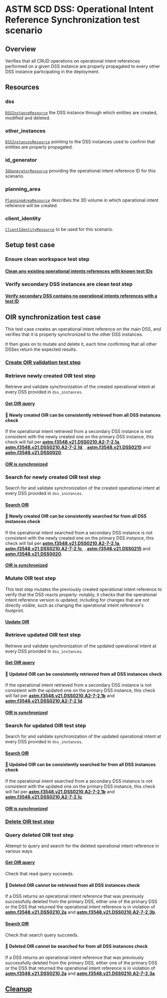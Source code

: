 # ASTM SCD DSS: Operational Intent Reference Synchronization test scenario

## Overview

Verifies that all CRUD operations on operational intent references performed on a given DSS instance
are properly propagated to every other DSS instance participating in the deployment.

## Resources

### dss

[`DSSInstanceResource`](../../../../../resources/astm/f3548/v21/dss.py) the DSS instance through which entities are created, modified and deleted.

### other_instances

[`DSSInstancesResource`](../../../../../resources/astm/f3548/v21/dss.py) pointing to the DSS instances used to confirm that entities are properly propagated.

### id_generator

[`IDGeneratorResource`](../../../../../resources/interuss/id_generator.py) providing the operational intent reference ID for this scenario.

### planning_area

[`PlanningAreaResource`](../../../../../resources/planning_area.py) describes the 3D volume in which operational intent reference will be created.

### client_identity

[`ClientIdentityResource`](../../../../../resources/communications/client_identity.py) to be used for this scenario.

## Setup test case

### Ensure clean workspace test step

#### [Clean any existing operational intents references with known test IDs](../clean_workspace_op_intents.md)

### Verify secondary DSS instances are clean test step

#### [Verify secondary DSS contains no operational intents references with a test ID](../fragments/oir/verify_clean_secondary_workspace.md)

## OIR synchronization test case

This test case creates an operational intent reference on the main DSS, and verifies that it is properly synchronized to the other DSS instances.

It then goes on to mutate and delete it, each time confirming that all other DSSes return the expected results.

### [Create OIR validation test step](../fragments/oir/crud/create_successfully.md)

### Retrieve newly created OIR test step

Retrieve and validate synchronization of the created operational intent at every DSS provided in `dss_instances`.

#### [Get OIR query](../fragments/oir/crud/read_query.md)

#### 🛑 Newly created OIR can be consistently retrieved from all DSS instances check

If the operational intent retrieved from a secondary DSS instance is not consistent with the newly created one on the
primary DSS instance, this check will fail per **[astm.f3548.v21.DSS0210,A2-7-2,1a](../../../../../requirements/astm/f3548/v21.md)**, **[astm.f3548.v21.DSS0210,A2-7-2,1d](../../../../../requirements/astm/f3548/v21.md)**,
, **[astm.f3548.v21.DSS0215](../../../../../requirements/astm/f3548/v21.md)** and **[astm.f3548.v21.DSS0020](../../../../../requirements/astm/f3548/v21.md)**.

#### [OIR is synchronized](../fragments/oir/sync_get.md)

### Search for newly created OIR test step

Search for and validate synchronization of the created operational intent at every DSS provided in `dss_instances`.

#### [Search OIR](../fragments/oir/crud/search_query.md)

#### 🛑 Newly created OIR can be consistently searched for from all DSS instances check

If the operational intent searched from a secondary DSS instance is not consistent with the newly created one on the
primary DSS instance, this check will fail per **[astm.f3548.v21.DSS0210,A2-7-2,1a](../../../../../requirements/astm/f3548/v21.md)**, **[astm.f3548.v21.DSS0210,A2-7-2,1c](../../../../../requirements/astm/f3548/v21.md)**,
, **[astm.f3548.v21.DSS0215](../../../../../requirements/astm/f3548/v21.md)** and **[astm.f3548.v21.DSS0020](../../../../../requirements/astm/f3548/v21.md)**.

#### [OIR is synchronized](../fragments/oir/sync_search.md)

### Mutate OIR test step

This test step mutates the previously created operational intent reference to verify that the DSS reacts properly: notably, it checks that the operational intent reference version is updated,
including for changes that are not directly visible, such as changing the operational intent reference's footprint.

#### [Update OIR](../fragments/oir/crud/update_successfully.md)

### Retrieve updated OIR test step

Retrieve and validate synchronization of the updated operational intent at every DSS provided in `dss_instances`.

#### [Get OIR query](../fragments/oir/crud/read_query.md)

#### 🛑 Updated OIR can be consistently retrieved from all DSS instances check

If the operational intent retrieved from a secondary DSS instance is not consistent with the updated one on the
primary DSS instance, this check will fail per **[astm.f3548.v21.DSS0210,A2-7-2,1b](../../../../../requirements/astm/f3548/v21.md)**
and **[astm.f3548.v21.DSS0210,A2-7-2,1d](../../../../../requirements/astm/f3548/v21.md)**.

#### [OIR is synchronized](../fragments/oir/sync_get.md)

### Search for updated OIR test step

Search for and validate synchronization of the updated operational intent at every DSS provided in `dss_instances`.

#### [Search OIR](../fragments/oir/crud/search_query.md)

#### 🛑 Updated OIR can be consistently searched for from all DSS instances check

If the operational intent searched from a secondary DSS instance is not consistent with the updated one on the
primary DSS instance, this check will fail per **[astm.f3548.v21.DSS0210,A2-7-2,1b](../../../../../requirements/astm/f3548/v21.md)**
and **[astm.f3548.v21.DSS0210,A2-7-2,1c](../../../../../requirements/astm/f3548/v21.md)**.

#### [OIR is synchronized](../fragments/oir/sync_search.md)

### [Delete OIR test step](../fragments/oir/crud/delete_known.md)

### Query deleted OIR test step

Attempt to query and search for the deleted operational intent reference in various ways

#### [Get OIR query](../fragments/oir/crud/read_query.md)

Check that read query succeeds.

#### 🛑 Deleted OIR cannot be retrieved from all DSS instances check

If a DSS returns an operational intent reference that was previously successfully deleted from the primary DSS,
either one of the primary DSS or the DSS that returned the operational intent reference is in violation of **[astm.f3548.v21.DSS0210,2a](../../../../../requirements/astm/f3548/v21.md)**
and **[astm.f3548.v21.DSS0210,A2-7-2,3b](../../../../../requirements/astm/f3548/v21.md)**.

#### [Search OIR](../fragments/oir/crud/search_query.md)

Check that search query succeeds.

#### 🛑 Deleted OIR cannot be searched for from all DSS instances check

If a DSS returns an operational intent reference that was previously successfully deleted from the primary DSS,
either one of the primary DSS or the DSS that returned the operational intent reference is in violation of **[astm.f3548.v21.DSS0210,2a](../../../../../requirements/astm/f3548/v21.md)**
and **[astm.f3548.v21.DSS0210,A2-7-2,3a](../../../../../requirements/astm/f3548/v21.md)**.

## [Cleanup](../clean_workspace_op_intents.md)

